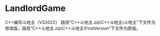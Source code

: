 # LandlordGame
C++编写斗地主（VS2022）
路径“C++斗地主.zip\C++斗地主\斗地主”下文件为修改版，路径“C++斗地主.zip\C++斗地主\FirstVersion”下文件为原版。
